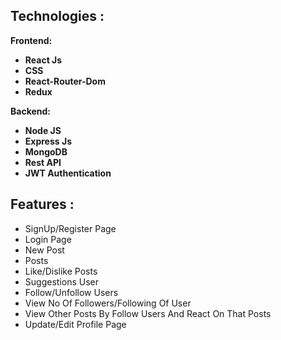 ## Technologies :
  
 **Frontend:**
 
- **React Js**
- **CSS**
- **React-Router-Dom**
- **Redux**

**Backend:**

- **Node JS**
- **Express Js**
- **MongoDB**
- **Rest API**
- **JWT Authentication**


## Features :

- SignUp/Register Page
- Login Page
- New Post
- Posts
- Like/Dislike Posts
- Suggestions User
- Follow/Unfollow Users
- View No Of Followers/Following Of User
- View Other Posts By Follow Users And React On That Posts
- Update/Edit Profile Page

